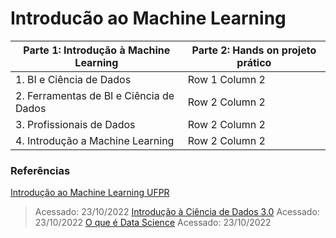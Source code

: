 # Introducão ao Machine Learning
Parte 1: Introdução à Machine Learning  | Parte 2: Hands on projeto prático |
| --------------- | --------------- |
| 1. BI e Ciência de Dados | Row 1 Column 2 |
| 2. Ferramentas de BI e Ciência de Dados | Row 2 Column 2 |
| 3. Profissionais de Dados | Row 2 Column 2 |
| 4. Introdução a Machine Learning | Row 2 Column 2 |



### Referências
[Introdução ao Machine Learning UFPR](https://www.inf.ufpr.br/menotti/ci171-182/slides/ci171-intro.pdf)
> Acessado: 23/10/2022
[Introdução à Ciência de Dados 3.0](https://www.datascienceacademy.com.br/cursosgratuitos)
> Acessado: 23/10/2022
[O que é Data Science](https://www.youtube.com/watch?v=5b9Z8toVaAU)
> Acessado: 23/10/2022

